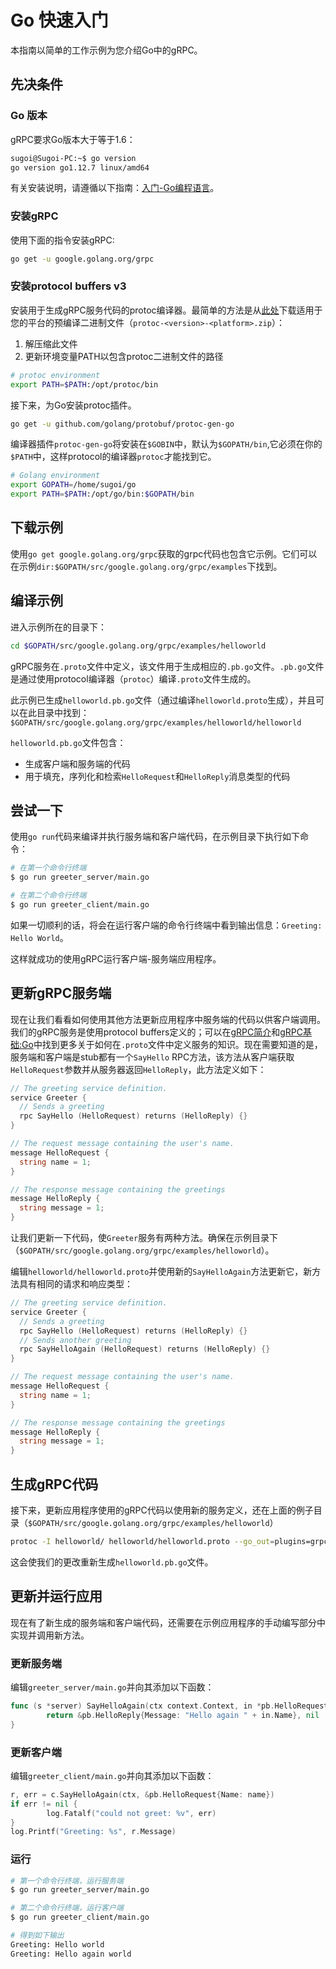 # Go 快速入门

本指南以简单的工作示例为您介绍Go中的gRPC。

## 先决条件

### Go 版本

gRPC要求Go版本大于等于1.6：

```bash
sugoi@Sugoi-PC:~$ go version 
go version go1.12.7 linux/amd64
```

有关安装说明，请遵循以下指南：[入门-Go编程语言](https://golang.org/doc/install)。

### 安装gRPC

使用下面的指令安装gRPC:

```bash
go get -u google.golang.org/grpc
```

### 安装protocol buffers v3

安装用于生成gRPC服务代码的protoc编译器。最简单的方法是从[此处](https//github.com/google/protobuf/releases)下载适用于您的平台的预编译二进制文件（`protoc-<version>-<platform>.zip`）：

1. 解压缩此文件
2. 更新环境变量PATH以包含protoc二进制文件的路径

```bash
# protoc environment
export PATH=$PATH:/opt/protoc/bin
```

接下来，为Go安装protoc插件。

```bash
go get -u github.com/golang/protobuf/protoc-gen-go
```

编译器插件`protoc-gen-go`将安装在`$GOBIN`中，默认为`$GOPATH/bin`,它必须在你的`$PATH`中，这样protocol的编译器`protoc`才能找到它。

```bash
# Golang environment
export GOPATH=/home/sugoi/go
export PATH=$PATH:/opt/go/bin:$GOPATH/bin
```

## 下载示例

使用`go get google.golang.org/grpc`获取的grpc代码也包含它示例。它们可以在示例`dir:$GOPATH/src/google.golang.org/grpc/examples`下找到。

## 编译示例

进入示例所在的目录下：

```bash
cd $GOPATH/src/google.golang.org/grpc/examples/helloworld
```

gRPC服务在`.proto`文件中定义，该文件用于生成相应的`.pb.go`文件。`.pb.go`文件是通过使用protocol编译器（`protoc`）编译`.proto`文件生成的。

此示例已生成`helloworld.pb.go`文件（通过编译`helloworld.proto`生成），并且可以在此目录中找到：`$GOPATH/src/google.golang.org/grpc/examples/helloworld/helloworld`

`helloworld.pb.go`文件包含：

- 生成客户端和服务端的代码
- 用于填充，序列化和检索`HelloRequest`和`HelloReply`消息类型的代码

## 尝试一下

使用`go run`代码来编译并执行服务端和客户端代码，在示例目录下执行如下命令：

```bash
# 在第一个命令行终端
$ go run greeter_server/main.go

# 在第二个命令行终端
$ go run greeter_client/main.go
```

如果一切顺利的话，将会在运行客户端的命令行终端中看到输出信息：`Greeting: Hello World`。

这样就成功的使用gRPC运行客户端-服务端应用程序。

## 更新gRPC服务端

现在让我们看看如何使用其他方法更新应用程序中服务端的代码以供客户端调用。我们的gRPC服务是使用protocol buffers定义的；可以在[gRPC简介](/gRPC/01-gRPC简介.md)和[gRPC基础:Go](https://grpc.io/docs/tutorials/basic/go/)中找到更多关于如何在`.proto`文件中定义服务的知识。现在需要知道的是，服务端和客户端是stub都有一个`SayHello` RPC方法，该方法从客户端获取`HelloRequest`参数并从服务器返回`HelloReply`，此方法定义如下：

```go
// The greeting service definition.
service Greeter {
  // Sends a greeting
  rpc SayHello (HelloRequest) returns (HelloReply) {}
}

// The request message containing the user's name.
message HelloRequest {
  string name = 1;
}

// The response message containing the greetings
message HelloReply {
  string message = 1;
}
```

让我们更新一下代码，使`Greeter`服务有两种方法。确保在示例目录下（`$GOPATH/src/google.golang.org/grpc/examples/helloworld`）。

编辑`helloworld/helloworld.proto`并使用新的`SayHelloAgain`方法更新它，新方法具有相同的请求和响应类型：

```go
// The greeting service definition.
service Greeter {
  // Sends a greeting
  rpc SayHello (HelloRequest) returns (HelloReply) {}
  // Sends another greeting
  rpc SayHelloAgain (HelloRequest) returns (HelloReply) {}
}

// The request message containing the user's name.
message HelloRequest {
  string name = 1;
}

// The response message containing the greetings
message HelloReply {
  string message = 1;
}
```

## 生成gRPC代码

接下来，更新应用程序使用的gRPC代码以使用新的服务定义，还在上面的例子目录（`$GOPATH/src/google.golang.org/grpc/examples/helloworld`）

```bash
protoc -I helloworld/ helloworld/helloworld.proto --go_out=plugins=grpc:helloworld
```

这会使我们的更改重新生成`helloworld.pb.go`文件。

## 更新并运行应用

现在有了新生成的服务端和客户端代码，还需要在示例应用程序的手动编写部分中实现并调用新方法。

### 更新服务端

编辑`greeter_server/main.go`并向其添加以下函数：

```go
func (s *server) SayHelloAgain(ctx context.Context, in *pb.HelloRequest) (*pb.HelloReply, error) {
        return &pb.HelloReply{Message: "Hello again " + in.Name}, nil
}
```

### 更新客户端

编辑`greeter_client/main.go`并向其添加以下函数：

```go
r, err = c.SayHelloAgain(ctx, &pb.HelloRequest{Name: name})
if err != nil {
        log.Fatalf("could not greet: %v", err)
}
log.Printf("Greeting: %s", r.Message)
```

### 运行

```bash
# 第一个命令行终端，运行服务端
$ go run greeter_server/main.go

# 第二个命令行终端，运行客户端
$ go run greeter_client/main.go

# 得到如下输出
Greeting: Hello world
Greeting: Hello again world
```
